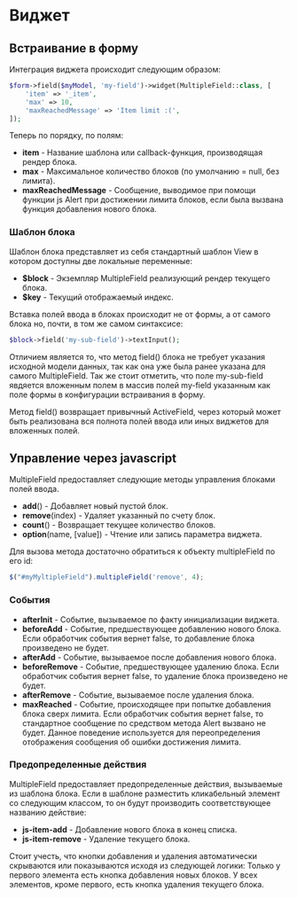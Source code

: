# Виджет

## Встраивание в форму

Интеграция виджета происходит следующим образом:

```php
$form->field($myModel, 'my-field')->widget(MultipleField::class, [
    'item' => '_item',
    'max' => 10,
    'maxReachedMessage' => 'Item limit :(',
]);
```

Теперь по порядку, по полям:

* **item** - Название шаблона или callback-функция, производящая рендер блока.
* **max** - Максимальное количество блоков (по умолчанию = null, без лимита).
* **maxReachedMessage** - Сообщение, выводимое при помощи функции js Alert при достижении лимита блоков, если была
вызвана функция добавления нового блока.

### Шаблон блока

Шаблон блока представляет из себя стандартный шаблон View в котором доступны две локальные переменные:

* **$block** - Экземпляр MultipleField реализующий рендер текущего блока.
* **$key** - Текущий отображаемый индекс.

Вставка полей ввода в блоках происходит не от формы, а от самого блока но, почти, в том же самом синтаксисе:

```php
$block->field('my-sub-field')->textInput();
```

Отличием является то, что метод field() блока не требует указания исходной модели данных, так как она уже была ранее указана для самого
MultipleField. Так же стоит отметить, что поле my-sub-field явдяется вложенным полем в массив полей my-field указанным
как поле формы в конфигурации встраивания в форму.

Метод field() возвращает привычный ActiveField, через который может быть реализована вся полнота полей ввода или иных
виджетов для вложенных полей.

## Управление через javascript

MultipleField предоставляет следующие методы управления блоками полей ввода.

* **add**() - Добавляет новый пустой блок.
* **remove**(index) - Удаляет указанный по счету блок.
* **count**() - Возвращает текущее количество блоков.
* **option**(name, [value]) - Чтение или запись параметра виджета.

Для вызова метода достаточно обратиться к объекту multipleField по его id:

```javascript
$("#myMyltipleField").multipleField('remove', 4);
```

### События

* **afterInit** - Событие, вызываемое по факту инициализации виджета.
* **beforeAdd** - Событие, предшествующее добавлению нового блока. Если обработчик события вернет false, то добавление
блока произведено не будет.
* **afterAdd** - Событие, вызываемое после добавления нового блока.
* **beforeRemove** - Событие, предшествующее удалению блока. Если обработчик события вернет false, то удаление блока
произведено не будет.
* **afterRemove** - Событие, вызываемое после удаления блока.
* **maxReached** - Событие, происходящее при попытке добавления блока сверх лимита. Если обработчик события вернет false,
то стандартное сообщение по средством метода Alert вызвано не будет. Данное поведение используется для переопределения
отображения сообщения об ошибки достижения лимита.

### Предопределенные действия

MultipleField предоставляет предопределенные действия, вызываемые из шаблона блока. Если в шаблоне разместить кликабельный
элемент со следующим классом, то он будут производить соответствующее названию действие:

* **js-item-add** - Добавление нового блока в конец списка.
* **js-item-remove** - Удаление текущего блока.

Стоит учесть, что кнопки добавления и удаления автоматически скрываются или показываются исходя из следующей логики:
Только у первого элемента есть кнопка добавления новых блоков. У всех элементов, кроме первого, есть кнопка удаления
текущего блока.